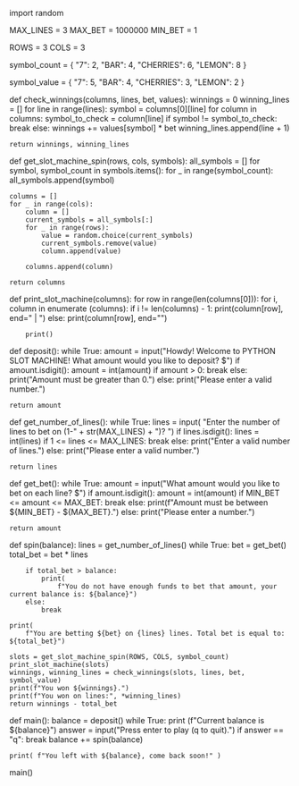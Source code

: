 import random

MAX_LINES = 3
MAX_BET = 1000000
MIN_BET = 1

ROWS = 3
COLS = 3

symbol_count = {
    "7": 2,
    "BAR": 4,
    "CHERRIES": 6,
    "LEMON": 8
}

symbol_value  = {
    "7":  5,
    "BAR":  4,
    "CHERRIES":  3,
    "LEMON":  2
}


def check_winnings(columns, lines, bet, values): 
    winnings = 0 
    winning_lines = []
    for line in range(lines):
        symbol = columns[0][line]
        for column in columns:
            symbol_to_check = column[line]
            if symbol != symbol_to_check:
                break
        else: 
            winnings += values[symbol] * bet
            winning_lines.append(line + 1)
    
    return winnings, winning_lines
    
    
def get_slot_machine_spin(rows, cols, symbols):
    all_symbols = []
    for symbol, symbol_count in symbols.items():
        for _ in range(symbol_count):
            all_symbols.append(symbol)

    columns = []
    for _ in range(cols):
        column = []
        current_symbols = all_symbols[:]
        for _ in range(rows): 
            value = random.choice(current_symbols)
            current_symbols.remove(value)
            column.append(value)
   
        columns.append(column)
  
    return columns


def print_slot_machine(columns):
    for row in range(len(columns[0])):
        for i, column in enumerate (columns):
            if i !=  len(columns) - 1:
                print(column[row], end=" | ")
            else:
              print(column[row], end="")

        print()


def deposit():
    while True:
        amount = input("Howdy! Welcome to PYTHON SLOT MACHINE! What amount would you like to deposit? $")
        if amount.isdigit():
            amount = int(amount)
            if amount > 0: 
               break
            else:
                print("Amount must be greater than 0.")
        else:
            print("Please enter a valid number.")
            
    return amount


def get_number_of_lines():
    while True:
        lines = input(
            "Enter the number of lines to bet on (1-" + str(MAX_LINES) + ")? ")
        if lines.isdigit():
            lines = int(lines)
            if 1 <= lines <= MAX_LINES:
                break
            else:
                  print("Enter a valid number of lines.")
        else: 
            print("Please enter a valid number.")
    
    return lines
    
    
def get_bet():
    while True:
        amount = input("What amount would you like to bet on each line? $")
        if amount.isdigit():
            amount = int(amount)
            if MIN_BET <= amount <= MAX_BET:
                break
            else: 
                print(f"Amount must be between ${MIN_BET} - ${MAX_BET}.")
        else:
            print("Please enter a number.")
            
    return amount


def spin(balance):
    lines = get_number_of_lines()
    while True:
        bet = get_bet()
        total_bet = bet * lines
        
        if total_bet > balance:
            print(
                f"You do not have enough funds to bet that amount, your current balance is: ${balance}")
        else:
            break
  
    print(
        f"You are betting ${bet} on {lines} lines. Total bet is equal to: ${total_bet}")

    slots = get_slot_machine_spin(ROWS, COLS, symbol_count)
    print_slot_machine(slots)
    winnings, winning_lines = check_winnings(slots, lines, bet, symbol_value)
    print(f"You won ${winnings}.")
    print(f"You won on lines:", *winning_lines)
    return winnings - total_bet


def main():
    balance = deposit()
    while True:
            print (f"Current balance is ${balance}")
            answer = input("Press enter to play (q to quit).")
            if answer == "q":
                break
            balance += spin(balance)
            
    print( f"You left with ${balance}, come back soon!" )


main()
